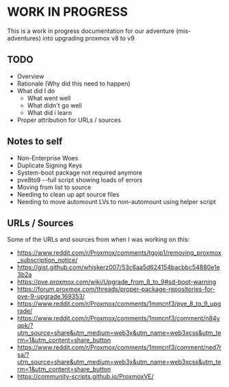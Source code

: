 # WORK IN PROGRESS

This is a work in progress documentation for our adventure (mis-adventures) into upgrading proxmox v8 to v9

## TODO

- Overview
- Rationale (Why did this need to happen)
- What did I do
  - What went well
  - What didn't go well
  - What did i learn
- Proper attribution for URLs / sources

## Notes to self

- Non-Enterprise Woes
- Duplicate Signing Keys
- System-boot package not required anymore
- pve8to9 --full script showing loads of errors
- Moving from list to source
- Needing to clean up apt source files
- Needing to move automount LVs to non-automount using helper script

## URLs / Sources

Some of the URLs and sources from when I was working on this:

- https://www.reddit.com/r/Proxmox/comments/tgojp1/removing_proxmox_subscription_notice/
- https://gist.github.com/whiskerz007/53c6aa5d624154bacbbc54880e1e3b2a
- https://pve.proxmox.com/wiki/Upgrade_from_8_to_9#sd-boot-warning
- https://forum.proxmox.com/threads/proper-package-repositories-for-pve-9-upgrade.169353/
- https://www.reddit.com/r/Proxmox/comments/1mmcnf3/pve_8_to_9_upgrade/
- https://www.reddit.com/r/Proxmox/comments/1mmcnf3/comment/n84yqpk/?utm_source=share&utm_medium=web3x&utm_name=web3xcss&utm_term=1&utm_content=share_button
- https://www.reddit.com/r/Proxmox/comments/1mmcnf3/comment/ned7rsa/?utm_source=share&utm_medium=web3x&utm_name=web3xcss&utm_term=1&utm_content=share_button
- https://community-scripts.github.io/ProxmoxVE/
